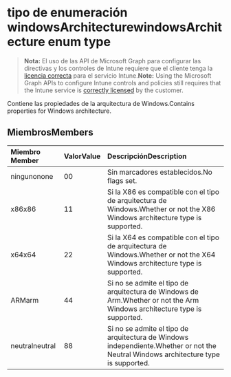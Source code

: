 # <a name="windowsarchitecture-enum-type"></a><span data-ttu-id="b017d-101">tipo de enumeración windowsArchitecture</span><span class="sxs-lookup"><span data-stu-id="b017d-101">windowsArchitecture enum type</span></span>

> <span data-ttu-id="b017d-102">**Nota:** El uso de las API de Microsoft Graph para configurar las directivas y los controles de Intune requiere que el cliente tenga la [licencia correcta](https://go.microsoft.com/fwlink/?linkid=839381) para el servicio Intune.</span><span class="sxs-lookup"><span data-stu-id="b017d-102">**Note:** Using the Microsoft Graph APIs to configure Intune controls and policies still requires that the Intune service is [correctly licensed](https://go.microsoft.com/fwlink/?linkid=839381) by the customer.</span></span>

<span data-ttu-id="b017d-103">Contiene las propiedades de la arquitectura de Windows.</span><span class="sxs-lookup"><span data-stu-id="b017d-103">Contains properties for Windows architecture.</span></span>
## <a name="members"></a><span data-ttu-id="b017d-104">Miembros</span><span class="sxs-lookup"><span data-stu-id="b017d-104">Members</span></span>
|<span data-ttu-id="b017d-105">Miembro	</span><span class="sxs-lookup"><span data-stu-id="b017d-105">Member</span></span>|<span data-ttu-id="b017d-106">Valor</span><span class="sxs-lookup"><span data-stu-id="b017d-106">Value</span></span>|<span data-ttu-id="b017d-107">Descripción</span><span class="sxs-lookup"><span data-stu-id="b017d-107">Description</span></span>|
|:---|:---|:---|
|<span data-ttu-id="b017d-108">ninguno</span><span class="sxs-lookup"><span data-stu-id="b017d-108">none</span></span>|<span data-ttu-id="b017d-109">0</span><span class="sxs-lookup"><span data-stu-id="b017d-109">0</span></span>|<span data-ttu-id="b017d-110">Sin marcadores establecidos.</span><span class="sxs-lookup"><span data-stu-id="b017d-110">No flags set.</span></span>|
|<span data-ttu-id="b017d-111">x86</span><span class="sxs-lookup"><span data-stu-id="b017d-111">x86</span></span>|<span data-ttu-id="b017d-112">1</span><span class="sxs-lookup"><span data-stu-id="b017d-112">1</span></span>|<span data-ttu-id="b017d-113">Si la X86 es compatible con el tipo de arquitectura de Windows.</span><span class="sxs-lookup"><span data-stu-id="b017d-113">Whether or not the X86 Windows architecture type is supported.</span></span>|
|<span data-ttu-id="b017d-114">x64</span><span class="sxs-lookup"><span data-stu-id="b017d-114">x64</span></span>|<span data-ttu-id="b017d-115">2</span><span class="sxs-lookup"><span data-stu-id="b017d-115">2</span></span>|<span data-ttu-id="b017d-116">Si la X64 es compatible con el tipo de arquitectura de Windows.</span><span class="sxs-lookup"><span data-stu-id="b017d-116">Whether or not the X64 Windows architecture type is supported.</span></span>|
|<span data-ttu-id="b017d-117">ARM</span><span class="sxs-lookup"><span data-stu-id="b017d-117">arm</span></span>|<span data-ttu-id="b017d-118">4</span><span class="sxs-lookup"><span data-stu-id="b017d-118">4</span></span>|<span data-ttu-id="b017d-119">Si no se admite el tipo de arquitectura de Windows de Arm.</span><span class="sxs-lookup"><span data-stu-id="b017d-119">Whether or not the Arm Windows architecture type is supported.</span></span>|
|<span data-ttu-id="b017d-120">neutral</span><span class="sxs-lookup"><span data-stu-id="b017d-120">neutral</span></span>|<span data-ttu-id="b017d-121">8</span><span class="sxs-lookup"><span data-stu-id="b017d-121">8</span></span>|<span data-ttu-id="b017d-122">Si no se admite el tipo de arquitectura de Windows independiente.</span><span class="sxs-lookup"><span data-stu-id="b017d-122">Whether or not the Neutral Windows architecture type is supported.</span></span>|



